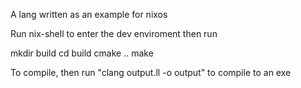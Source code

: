 A lang written as an example for nixos

Run nix-shell to enter the dev enviroment then run

mkdir build
cd build
cmake ..
make

To compile, then run "clang output.ll -o output" to compile to an exe